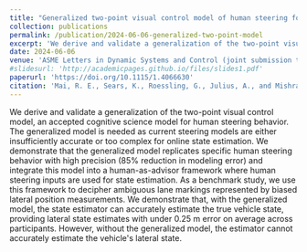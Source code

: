 ```yaml
---
title: "Generalized two-point visual control model of human steering for accurate state estimation"
collection: publications
permalink: /publication/2024-06-06-generalized-two-point-model
excerpt: 'We derive and validate a generalization of the two-point visual control model, an accepted cognitive science model for human steering behavior. The generalized model is needed as current steering models are either insufficiently accurate or too complex for online state estimation. '
date: 2024-06-06
venue: 'ASME Letters in Dynamic Systems and Control (joint submission to the 2024 Modeling, Estimation, and Controls Conference) (accepted) (Finalist for Best Student Research Award)'
#slidesurl: 'http://academicpages.github.io/files/slides1.pdf'
paperurl: 'https://doi.org/10.1115/1.4066630'
citation: 'Mai, R. E., Sears, K., Roessling, G., Julius, A., and Mishra, S. (October 11, 2024). "Generalized Two-Point Visual Control Model of Human Steering for Accurate State Estimation." <i>ASME. Letters Dyn. Sys. Control.<\i> January 2025; 5(1): 011004. https://doi.org/10.1115/1.4066630'
---
```


We derive and validate a generalization of the two-point visual control model, an accepted cognitive science model for human steering behavior. The generalized model is needed as current steering models are either insufficiently accurate or too complex for online state estimation. We demonstrate that the generalized model replicates specific human steering behavior with high precision (85\% reduction in modeling error) and integrate this model into a human-as-advisor framework where human steering inputs are used for state estimation. As a benchmark study, we use this framework to decipher ambiguous lane markings represented by biased lateral position measurements. We demonstrate that, with the generalized model, the state estimator can accurately estimate the true vehicle state, providing lateral state estimates with under 0.25 m error on average across participants. However, without the generalized model, the estimator cannot accurately estimate the vehicle's lateral state.

